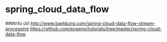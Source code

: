 # spring_cloud_data_flow

###Info útil
http://www.baeldung.com/spring-cloud-data-flow-stream-processing
    https://github.com/eugenp/tutorials/tree/master/spring-cloud-data-flow